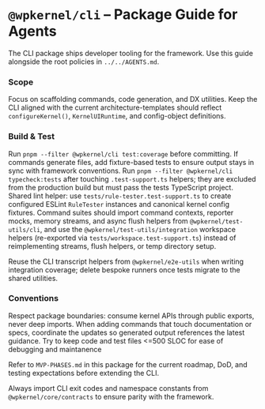 # `@wpkernel/cli` – Package Guide for Agents

The CLI package ships developer tooling for the framework. Use this guide alongside the root policies in `../../AGENTS.md`.

### Scope

Focus on scaffolding commands, code generation, and DX utilities. Keep the CLI aligned with the current architecture-templates should reflect `configureKernel()`, `KernelUIRuntime`, and config-object definitions.

### Build & Test

Run `pnpm --filter @wpkernel/cli test:coverage` before committing. If commands generate files, add fixture-based tests to ensure output stays in sync with framework conventions.
Run `pnpm --filter @wpkernel/cli typecheck:tests` after touching `.test-support.ts` helpers; they are excluded from the production build but must pass the tests TypeScript project.
Shared lint helper: use `tests/rule-tester.test-support.ts` to create configured ESLint `RuleTester` instances and canonical kernel config fixtures.
Command suites should import command contexts, reporter mocks, memory streams, and async flush helpers from `@wpkernel/test-utils/cli`, and use the `@wpkernel/test-utils/integration` workspace helpers (re-exported via `tests/workspace.test-support.ts`) instead of reimplementing streams, flush helpers, or temp directory setup.

Reuse the CLI transcript helpers from `@wpkernel/e2e-utils` when writing integration coverage; delete bespoke runners once tests migrate to the shared utilities.

### Conventions

Respect package boundaries: consume kernel APIs through public exports, never deep imports. When adding commands that touch documentation or specs, coordinate the updates so generated output references the latest guidance. Try to keep code and test files <=500 SLOC for ease of debugging and maintanence

Refer to `MVP-PHASES.md` in this package for the current roadmap, DoD, and testing expectations before extending the CLI.

Always import CLI exit codes and namespace constants from `@wpkernel/core/contracts` to ensure parity with the framework.
